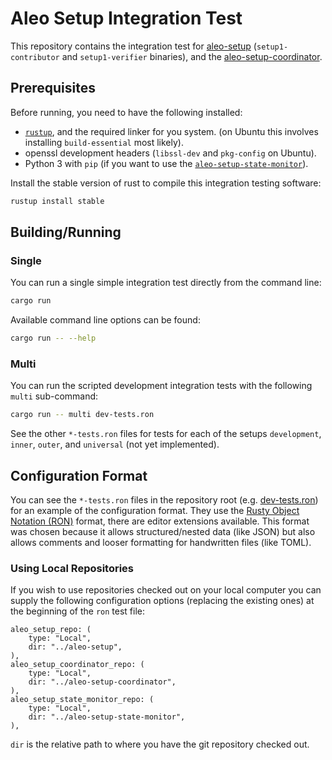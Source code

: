 # Aleo Setup Integration Test

This repository contains the integration test for [aleo-setup](https://github.com/AleoHQ/aleo-setup) (`setup1-contributor` and `setup1-verifier` binaries), and the [aleo-setup-coordinator](https://github.com/AleoHQ/aleo-setup-coordinator/).

## Prerequisites

Before running, you need to have the following installed:

+ [`rustup`](https://rustup.rs/), and the required linker for you system. (on Ubuntu this involves installing `build-essential` most likely).
+ openssl development headers (`libssl-dev` and `pkg-config` on Ubuntu).
+ Python 3 with `pip` (if you want to use the [`aleo-setup-state-monitor`](https://github.com/AleoHQ/aleo-setup-state-monitor)).

Install the stable version of rust to compile this integration testing software:

```bash
rustup install stable
```

## Building/Running

### Single

You can run a single simple integration test directly from the command line:

```bash
cargo run
```

Available command line options can be found:

```bash
cargo run -- --help
```

### Multi

You can run the scripted development integration tests with the following `multi` sub-command:

```bash
cargo run -- multi dev-tests.ron
```

See the other `*-tests.ron` files for tests for each of the setups `development`, `inner`, `outer`, and `universal` (not yet implemented).

## Configuration Format

You can see the `*-tests.ron` files in the repository root (e.g. [dev-tests.ron](./dev-tests.ron)) for an example of the configuration format. They use the [Rusty Object Notation (RON)](https://github.com/ron-rs/ron) format, there are editor extensions available. This format was chosen because it allows structured/nested data (like JSON) but also allows comments and looser formatting for handwritten files (like TOML).

### Using Local Repositories

If you wish to use repositories checked out on your local computer you can supply the following configuration options (replacing the existing ones) at the beginning of the `ron` test file:

```ron
aleo_setup_repo: (
    type: "Local",
    dir: "../aleo-setup",
),
aleo_setup_coordinator_repo: (
    type: "Local",
    dir: "../aleo-setup-coordinator",
),
aleo_setup_state_monitor_repo: (
    type: "Local",
    dir: "../aleo-setup-state-monitor",
),
```

`dir` is the relative path to where you have the git repository checked out.

